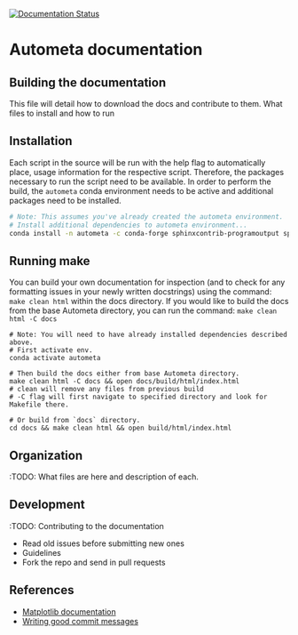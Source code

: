 [![Documentation Status](https://readthedocs.org/projects/autometa20/badge/?version=latest&token=af09dcd9897c0cf0e1b6a555ae17cca654ff9fd03e881b2d860052bd3535a08e)](https://autometa20.readthedocs.io/en/latest/?badge=latest)
      
Autometa documentation
========================

Building the documentation
--------------------------

This file will detail how to download the docs and contribute to them.
What files to install and how to run

Installation
------------

Each script in the source will be run with the help flag to automatically place,
usage information for the respective script. Therefore, the packages necessary to
run the script need to be available. In order to perform the build, the `autometa`
conda environment needs to be active and additional packages need to be installed.

```bash
# Note: This assumes you've already created the autometa environment.
# Install additional dependencies to autometa environment...
conda install -n autometa -c conda-forge sphinxcontrib-programoutput sphinx sphinx_rtd_theme
```

Running make
------------

You can build your own documentation for inspection (and to check for any
formatting issues in your newly written docstrings) using the command:
 `make clean html` within the docs directory. If you would like to build the docs
from the base Autometa directory, you can run the command: `make clean html -C docs`

```shell
# Note: You will need to have already installed dependencies described above.
# First activate env.
conda activate autometa

# Then build the docs either from base Autometa directory.
make clean html -C docs && open docs/build/html/index.html
# clean will remove any files from previous build
# -C flag will first navigate to specified directory and look for Makefile there.

# Or build from `docs` directory.
cd docs && make clean html && open build/html/index.html
```


Organization
------------

:TODO: What files are here and description of each.

Development
-----------

:TODO: Contributing to the documentation

* Read old issues before submitting new ones
* Guidelines
* Fork the repo and send in pull requests

References
----------

* [Matplotlib documentation](https://github.com/matplotlib/matplotlib/blob/master/doc/devel/documenting_mpl.rst)
* [Writing good commit messages](https://tbaggery.com/2008/04/19/a-note-about-git-commit-messages.html)
